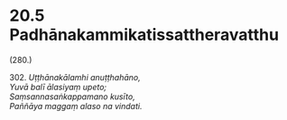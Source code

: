 

# 20.5 Padhānakammikatissattheravatthu



(280.)

302\. _Uṭṭhānakālamhi anuṭṭhahāno,_  
_Yuvā balī ālasiyaṃ upeto;_  
_Saṃsannasaṅkappamano kusīto,_  
_Paññāya maggaṃ alaso na vindati._  




